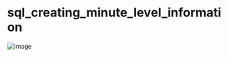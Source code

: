 # sql_creating_minute_level_information
![image](https://user-images.githubusercontent.com/117757435/227295461-5015a342-6aa5-4e39-9f0b-e0313c7004d8.png)
